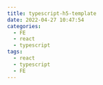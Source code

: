 ```yaml
---
title: typescript-h5-template
date: 2022-04-27 10:47:54
categories:
  - FE
  - react
  - typescript
tags:
  - react
  - typescript
  - FE
---
```

